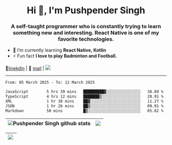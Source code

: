 <h1 align="center">Hi 👋, I'm Pushpender Singh</h1>
<h3 align="center">A self-taught programmer who is constantly trying to learn something new and interesting. React Native is one of my favorite technologies.</h3>

- 🌱 I’m currently learning **React Native, Kotlin**
- ⚡ Fun fact **I love to play Badminton and Football.**

👔[linekdin](https://www.linkedin.com/in/pushpender-singh-240061202/) | 📧 [mail](mailto:pushpendersingh694@gmail.com) | 
<a href="https://github.com/pushpender-singh-ap/pushpender-singh-ap">
    <img src="https://komarev.com/ghpvc/?username=pushpender-singh-ap&style=for-the-badge">
</a>


---

<!--START_SECTION:waka-->

```txt
From: 05 March 2025 - To: 12 March 2025

JavaScript        5 hrs 39 mins   █████████▓░░░░░░░░░░░░░░░   38.89 %
TypeScript        4 hrs 12 mins   ███████▒░░░░░░░░░░░░░░░░░   28.91 %
XML               1 hr 38 mins    ██▓░░░░░░░░░░░░░░░░░░░░░░   11.27 %
JSON              1 hr 26 mins    ██▒░░░░░░░░░░░░░░░░░░░░░░   09.91 %
Markdown          50 mins         █▒░░░░░░░░░░░░░░░░░░░░░░░   05.82 %
```

<!--END_SECTION:waka-->


| <a><img align="center" src="https://github-readme-stats-iota-ecru-15.vercel.app/api?username=pushpender-singh-ap&show_icons=true&include_all_commits=true&theme=buefy&hide_border=true" alt="Pushpender Singh github stats" /></a> | <a><img align="center" src="https://github-readme-stats-iota-ecru-15.vercel.app/api/top-langs/?username=pushpender-singh-ap&layout=compact&theme=buefy&hide_border=true" /></a> |
| ------------- | ------------- |

| <a> <img align="left" src="https://github-readme-streak-stats.herokuapp.com/?user=pushpender-singh-ap" /></br> </a> |
| ------------- |
